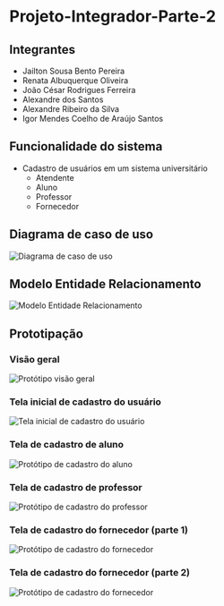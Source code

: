 # Projeto-Integrador-Parte-2

## Integrantes
- Jailton Sousa Bento Pereira
- Renata Albuquerque Oliveira
- João César Rodrigues Ferreira
- Alexandre dos Santos
- Alexandre Ribeiro da Silva
- Igor Mendes Coelho de Araújo Santos

## Funcionalidade do sistema
- Cadastro de usuários em um sistema universitário
  - Atendente
  - Aluno
  - Professor
  - Fornecedor

## Diagrama de caso de uso
![Diagrama de caso de uso](Diagramas/diagrama-caso-uso.png)

## Modelo Entidade Relacionamento
![Modelo Entidade Relacionamento](Diagramas/mer.png)

## Prototipação

### Visão geral
![Protótipo visão geral](Prototipos/prototipo-geral.png)

### Tela inicial de cadastro do usuário
![Tela inicial de cadastro do usuário](<img width="175" alt="Cadastro Atendente" src="https://github.com/228141/Projeto-Integrador-Parte-2/assets/106827722/8f794e3f-21e0-473a-943c-823e5eb4bf1a">
)

### Tela de cadastro de aluno
![Protótipo de cadastro do aluno](Prototipos/prototipo-aluno.png)

### Tela de cadastro de professor
![Protótipo de cadastro do professor](Prototipos/prototipo-professor.png)

### Tela de cadastro do fornecedor (parte 1)
![Protótipo de cadastro do fornecedor](Prototipos/prototipo-fornecedor.png)

### Tela de cadastro do fornecedor (parte 2)
![Protótipo de cadastro do fornecedor](Prototipos/prototipo-fornecedor-2.png)
